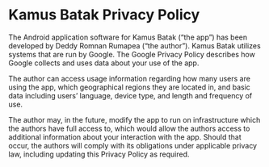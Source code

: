 # Kamus Batak Privacy Policy

The Android application software for Kamus Batak (“the app”) has been developed by Deddy Romnan Rumapea (“the author”). Kamus Batak utilizes systems that are run by Google. The Google Privacy Policy describes how Google collects and uses data about your use of the app.

The author can access usage information regarding how many users are using the app, which geographical regions they are located in, and basic data including users’ language, device type, and length and frequency of use.

The author may, in the future, modify the app to run on infrastructure which the authors have full access to, which would allow the authors access to additional information about your interaction with the app. Should that occur, the authors will comply with its obligations under applicable privacy law, including updating this Privacy Policy as required.
